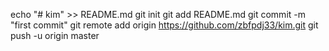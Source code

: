 echo "# kim" >> README.md
git init
git add README.md
git commit -m "first commit"
git remote add origin https://github.com/zbfpdj33/kim.git
git push -u origin master
